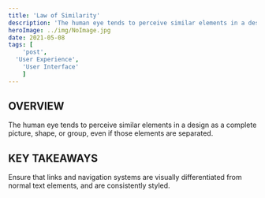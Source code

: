 ```yaml
---
title: 'Law of Similarity'
description: 'The human eye tends to perceive similar elements in a design as a complete picture, shape, or group, even if those elements are separated.'
heroImage: ../img/NoImage.jpg
date: 2021-05-08
tags: [
	'post',
  'User Experience',
	'User Interface'
	]
---
```


## OVERVIEW

The human eye tends to perceive similar elements in a design as a complete picture, shape, or group, even if those elements are separated.

## KEY TAKEAWAYS

Ensure that links and navigation systems are visually differentiated from normal text elements, and are consistently styled.
